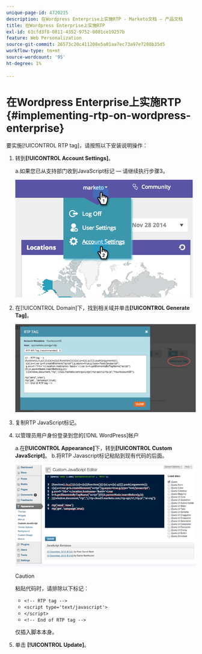 ```yaml
---
unique-page-id: 4720215
description: 在Wordpress Enterprise上实施RTP - Marketo文档 — 产品文档
title: 在Wordpress Enterprise上实施RTP
exl-id: 61cfd3f8-0811-4352-9752-0081ce19257b
feature: Web Personalization
source-git-commit: 26573c20c411208e5a01aa7ec73a97e7208b35d5
workflow-type: tm+mt
source-wordcount: '95'
ht-degree: 1%

---
```


# 在Wordpress Enterprise上实施RTP {#implementing-rtp-on-wordpress-enterprise}

要实施[!UICONTROL RTP tag]，请按照以下安装说明操作：

1. 转到&#x200B;**[!UICONTROL Account Settings]**。

   a.如果您已从支持部门收到JavaScript标记 — 请继续执行步骤3。

   ![](assets/image2014-11-30-15-3a19-3a21-3.png)

1. 在[!UICONTROL Domain]下，找到相关域并单击&#x200B;**[!UICONTROL Generate Tag]**。

   ![](assets/image2014-11-30-15-3a20-3a17-3.png)

1. 复制RTP JavaScript标记。

1. 以管理员用户身份登录到您的[!DNL WordPress]帐户

   a.在&#x200B;**[!UICONTROL Appearance]**&#x200B;下，转到&#x200B;**[!UICONTROL Custom JavaScript]**。
b.将RTP Javascript标记粘贴到现有代码的后面。

   ![](assets/image2014-12-3-17-3a51-3a46.png)

   >[!CAUTION]
   >
   >粘贴代码时，请排除以下标记：
   >
   >* `<!-- RTP tag -->`
   >* `<script type='text/javascript'>`
   >* `</script>`
   >* `<!-- End of RTP tag -->`
   >
   >仅插入脚本本身。

1. 单击 **[!UICONTROL Update]**。
